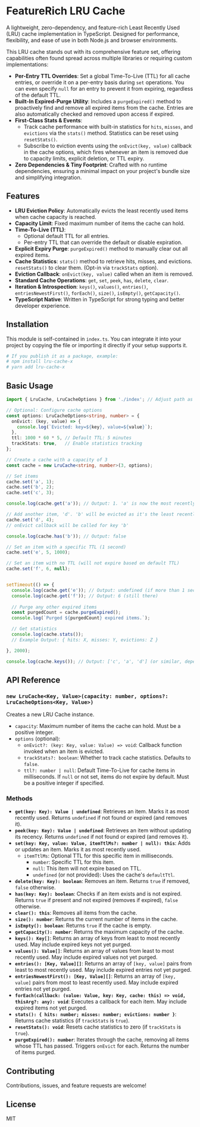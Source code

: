 # FeatureRich LRU Cache

A lightweight, zero-dependency, and feature-rich Least Recently Used (LRU) cache implementation in TypeScript. Designed for performance, flexibility, and ease of use in both Node.js and browser environments.

This LRU cache stands out with its comprehensive feature set, offering capabilities often found spread across multiple libraries or requiring custom implementations:

*   **Per-Entry TTL Overrides**: Set a global Time-To-Live (TTL) for all cache entries, or override it on a per-entry basis during `set` operations. You can even specify `null` for an entry to prevent it from expiring, regardless of the default TTL.
*   **Built-In Expired-Purge Utility**: Includes a `purgeExpired()` method to proactively find and remove all expired items from the cache. Entries are also automatically checked and removed upon access if expired.
*   **First-Class Stats & Events**:
    *   Track cache performance with built-in statistics for `hits`, `misses`, and `evictions` via the `stats()` method. Statistics can be reset using `resetStats()`.
    *   Subscribe to eviction events using the `onEvict(key, value)` callback in the cache options, which fires whenever an item is removed due to capacity limits, explicit deletion, or TTL expiry.
*   **Zero Dependencies & Tiny Footprint**: Crafted with no runtime dependencies, ensuring a minimal impact on your project's bundle size and simplifying integration.

## Features

*   **LRU Eviction Policy**: Automatically evicts the least recently used items when cache capacity is reached.
*   **Capacity Limit**: Fixed maximum number of items the cache can hold.
*   **Time-To-Live (TTL)**:
    *   Optional default TTL for all entries.
    *   Per-entry TTL that can override the default or disable expiration.
*   **Explicit Expiry Purge**: `purgeExpired()` method to manually clear out all expired items.
*   **Cache Statistics**: `stats()` method to retrieve hits, misses, and evictions. `resetStats()` to clear them. (Opt-in via `trackStats` option).
*   **Eviction Callback**: `onEvict(key, value)` called when an item is removed.
*   **Standard Cache Operations**: `get`, `set`, `peek`, `has`, `delete`, `clear`.
*   **Iteration & Introspection**: `keys()`, `values()`, `entries()`, `entriesNewestFirst()`, `forEach()`, `size()`, `isEmpty()`, `getCapacity()`.
*   **TypeScript Native**: Written in TypeScript for strong typing and better developer experience.

## Installation

This module is self-contained in `index.ts`. You can integrate it into your project by copying the file or importing it directly if your setup supports it.

```bash
# If you publish it as a package, example:
# npm install lru-cache-x
# yarn add lru-cache-x
```

## Basic Usage

```typescript
import { LruCache, LruCacheOptions } from './index'; // Adjust path as needed

// Optional: Configure cache options
const options: LruCacheOptions<string, number> = {
  onEvict: (key, value) => {
    console.log(`Evicted: key=${key}, value=${value}`);
  },
  ttl: 1000 * 60 * 5, // Default TTL: 5 minutes
  trackStats: true,   // Enable statistics tracking
};

// Create a cache with a capacity of 3
const cache = new LruCache<string, number>(3, options);

// Set items
cache.set('a', 1);
cache.set('b', 2);
cache.set('c', 3);

console.log(cache.get('a')); // Output: 1. 'a' is now the most recently used.

// Add another item, 'd'. 'b' will be evicted as it's the least recently used.
cache.set('d', 4);
// onEvict callback will be called for key 'b'

console.log(cache.has('b')); // Output: false

// Set an item with a specific TTL (1 second)
cache.set('e', 5, 1000);

// Set an item with no TTL (will not expire based on default TTL)
cache.set('f', 6, null);


setTimeout(() => {
  console.log(cache.get('e')); // Output: undefined (if more than 1 second has passed)
  console.log(cache.get('f')); // Output: 6 (still there)
  
  // Purge any other expired items
  const purgedCount = cache.purgeExpired();
  console.log(`Purged ${purgedCount} expired items.`);

  // Get statistics
  console.log(cache.stats());
  // Example Output: { hits: X, misses: Y, evictions: Z }

}, 2000);

console.log(cache.keys()); // Output: ['c', 'a', 'd'] (or similar, depending on exact timing of get('a'))
```

## API Reference

### `new LruCache<Key, Value>(capacity: number, options?: LruCacheOptions<Key, Value>)`

Creates a new LRU Cache instance.

*   `capacity`: Maximum number of items the cache can hold. Must be a positive integer.
*   `options` (optional):
    *   `onEvict?: (key: Key, value: Value) => void`: Callback function invoked when an item is evicted.
    *   `trackStats?: boolean`: Whether to track cache statistics. Defaults to `false`.
    *   `ttl?: number | null`: Default Time-To-Live for cache items in milliseconds. If `null` or not set, items do not expire by default. Must be a positive integer if specified.

### Methods

*   **`get(key: Key): Value | undefined`**: Retrieves an item. Marks it as most recently used. Returns `undefined` if not found or expired (and removes it).
*   **`peek(key: Key): Value | undefined`**: Retrieves an item without updating its recency. Returns `undefined` if not found or expired (and removes it).
*   **`set(key: Key, value: Value, itemTtlMs?: number | null): this`**: Adds or updates an item. Marks it as most recently used.
    *   `itemTtlMs`: Optional TTL for this specific item in milliseconds.
        *   `number`: Specific TTL for this item.
        *   `null`: This item will not expire based on TTL.
        *   `undefined` (or not provided): Uses the cache's `defaultTtl`.
*   **`delete(key: Key): boolean`**: Removes an item. Returns `true` if removed, `false` otherwise.
*   **`has(key: Key): boolean`**: Checks if an item exists and is not expired. Returns `true` if present and not expired (removes if expired), `false` otherwise.
*   **`clear(): this`**: Removes all items from the cache.
*   **`size(): number`**: Returns the current number of items in the cache.
*   **`isEmpty(): boolean`**: Returns `true` if the cache is empty.
*   **`getCapacity(): number`**: Returns the maximum capacity of the cache.
*   **`keys(): Key[]`**: Returns an array of keys from least to most recently used. May include expired keys not yet purged.
*   **`values(): Value[]`**: Returns an array of values from least to most recently used. May include expired values not yet purged.
*   **`entries(): [Key, Value][]`**: Returns an array of `[key, value]` pairs from least to most recently used. May include expired entries not yet purged.
*   **`entriesNewestFirst(): [Key, Value][]`**: Returns an array of `[key, value]` pairs from most to least recently used. May include expired entries not yet purged.
*   **`forEach(callback: (value: Value, key: Key, cache: this) => void, thisArg?: any): void`**: Executes a callback for each item. May include expired items not yet purged.
*   **`stats(): { hits: number; misses: number; evictions: number }`**: Returns cache statistics (if `trackStats` is `true`).
*   **`resetStats(): void`**: Resets cache statistics to zero (if `trackStats` is `true`).
*   **`purgeExpired(): number`**: Iterates through the cache, removing all items whose TTL has passed. Triggers `onEvict` for each. Returns the number of items purged.

## Contributing

Contributions, issues, and feature requests are welcome!

## License

MIT